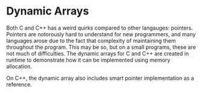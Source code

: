 # Dynamic Arrays
Both C and C++ has a weird quirks compared to other langauges: pointers. Pointers are notorously
hard to understand for new programmers, and many languages arose due to the fact that complexity
of maintaining them throughout the program. This may be so, but on a small programs, these are not 
much of difficulties. The dynamic arrays for C and C++ are created in runtime to demonstrate 
how it can be implemented using memory allocation.

On C++, the dynamic array also includes smart pointer implementation as a reference.